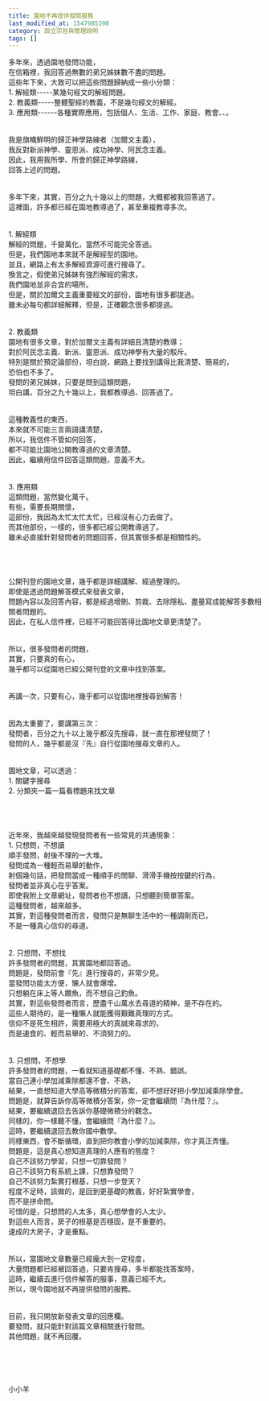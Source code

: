 ```yaml
---
title: 園地不再提供發問服務
last_modified_at: 1547985390
category: 設立宗旨與管理說明
tags: []
---
```


多年來，透過園地發問功能，<br>在信箱裡，我回答過無數的弟兄姊妹數不盡的問題。<br><!--more-->這些年下來，大致可以把這些問題歸納成一些小分類：<br>1.	解經類-----某幾句經文的解經問題。<br>2.	教義類-----整體聖經的教義，不是幾句經文的解經。<br>3.	應用類------各種實際應用，包括個人、生活、工作、家庭、教會、、。<br><br><br>我是旗幟鮮明的歸正神學路線者（加爾文主義），<br>我反對新派神學、靈恩派、成功神學、阿民念主義。<br>因此，我用我所學、所會的歸正神學路線，<br>回答上述的問題。<br><br><br>多年下來，其實，百分之九十幾以上的問題，大概都被我回答過了。<br>這裡面，許多都已經在園地教導過了，甚至重複教導多次。<br><br><br>1.	解經類<br>解經的問題，千變萬化，當然不可能完全答過。<br>但是，我們園地本來就不是解經型的園地。<br>並且，網路上有太多解經資源可進行搜尋了。<br>換言之，假使弟兄姊妹有強烈解經的需求，<br>我們園地並非合宜的場所。<br>但是，關於加爾文主義重要經文的部份，園地有很多都提過。<br>雖未必每句都詳細解釋，但是，正確觀念很多都提過。<br><br><br>2.	教義類<br>園地有很多文章，對於加爾文主義有詳細且清楚的教導；<br>對於阿民念主義、新派、靈恩派、成功神學有大量的駁斥。<br>特別是關於預定論部份，坦白說，網路上要找到講得比我清楚、簡易的，<br>恐怕也不多了。<br>發問的弟兄姊妹，只要是問到這類問題，<br>坦白講，百分之九十幾以上，我都教導過、回答過了。<br><br><br>這種教義性的東西，<br>本來就不可能三言兩語講清楚，<br>所以，我信件不管如何回答，<br>都不可能比園地公開教導過的文章清楚。<br>因此，繼續用信件回答這類問題，意義不大。<br><br><br>3.	應用類<br>這類問題，當然變化萬千。<br>有些，需要長期關懷，<br>這部份，我因為太忙太忙太忙，已經沒有心力去做了。<br>而其他部份，一樣的，很多都已經公開教導過了。<br>雖未必直接針對發問者的問題回答，但其實很多都是相關性的。<br><br><br><br><br>公開刊登的園地文章，幾乎都是詳細講解、經過整理的。<br>即使是透過問題解答模式來發表文章，<br>問題內容以及回答內容，都是經過增刪、剪裁、去除隱私、盡量寫成能解答多數相關者問題的。<br>因此，在私人信件裡，已經不可能回答得比園地文章更清楚了。<br><br><br>所以，很多發問者的問題，<br>其實，只要真的有心，<br>幾乎都可以從園地已經公開刊登的文章中找到答案。<br><br><br>再講一次，只要有心，幾乎都可以從園地裡搜尋到解答！<br><br><br>因為太重要了，要講第三次：<br>發問者，百分之九十以上幾乎都沒先搜尋，就一直在那裡發問了！<br>發問的人，幾乎都是沒『先』自行從園地搜尋文章的人。<br><br><br>園地文章，可以透過：<br>1.	關鍵字搜尋<br>2.	分類夾一篇一篇看標題來找文章<br><br><br><br><br>近年來，我越來越發現發問者有一些常見的共通現象：<br>1.	只想問，不想讀<br>順手發問，射後不理的一大堆。<br>發問成為一種輕而易舉的動作，<br>射個幾句話，把發問當成一種順手的閒聊、滑滑手機按按鍵的行為，<br>發問者並非真心在乎答案。<br>即使我附上文章網址，發問者也不想讀，只想聽到簡單答案。<br>這種發問者，越來越多。<br>其實，對這種發問者而言，發問只是無聊生活中的一種調劑而已，<br>不是一種真心信仰的尋道。<br><br><br>2.	只想問，不想找<br>許多發問者的問題，其實園地都回答過。<br>問題是，發問前會『先』進行搜尋的，非常少見。<br>當發問功能太方便，懶人就會爆增。<br>只想躺在床上等人餵魚，而不想自己釣魚。<br>其實，對這些發問者而言，歷盡千山萬水去尋道的精神，是不存在的。<br>這些人期待的，是一種懶人就能獲得艱難真理的方式。<br>信仰不是死生相許，需要用極大的真誠來尋求的，<br>而是速食的、輕而易舉的、不須努力的。<br><br><br>3.	只想問，不想學<br>許多發問者的問題，一看就知道基礎都不懂、不熟、錯誤。<br>當自己連小學加減乘除都還不會、不熟，<br>結果，一直想知道大學高等微積分的答案，卻不想好好把小學加減乘除學會。<br>問題是，就算告訴你高等微積分答案，你一定會繼續問『為什麼？』。<br>結果，要繼續退回去告訴你基礎微積分的觀念。<br>同樣的，你一樣聽不懂，會繼續問『為什麼？』。<br>這時，要繼續退回去教你國中數學。<br>同樣東西，會不斷循環，直到把你教會小學的加減乘除，你才真正弄懂。<br>問題是，這是真心想知道真理的人應有的態度？<br>自己不該努力學習，只想一切靠發問？<br>自己不該努力有系統上課，只想靠發問？<br>自己不該努力紮實打根基，只想一步登天？<br>程度不足時，該做的，是回到更基礎的教義，好好紮實學會，<br>而不是拼命問。<br>可惜的是，只想問的人太多，真心想學會的人太少。<br>對這些人而言，房子的根基是否穩固，是不重要的。<br>速成的大房子，才是重點。<br><br><br>所以，當園地文章數量已經龐大到一定程度，<br>大量問題都已經被回答過，只要肯搜尋，多半都能找答案時，<br>這時，繼續去進行信件解答的服事，意義已經不大。<br>所以，現今園地就不再提供發問的服務。<br><br><br>目前，我只開放新發表文章的回應欄。<br>要發問，就只能針對該篇文章相關進行發問。<br>其他問題，就不再回覆。<br><br><br><br><br><br>小小羊<br><br><br><br><br>
